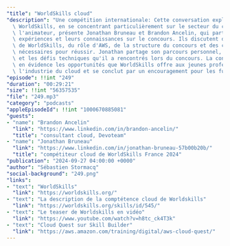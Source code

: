 ```yaml
---
"title": "WorldSkills cloud"
"description": "Une compétition internationale: Cette conversation explore le concours\
  \ WorldSkills, en se concentrant particulièrement sur le secteur du cloud. Seb,\
  \ l'animateur, présente Jonathan Bruneau et Brandon Ancelin, qui partagent leurs\
  \ expériences et leurs connaissances sur le concours. Ils discutent de l'histoire\
  \ de WorldSkills, du rôle d'AWS, de la structure du concours et des compétences\
  \ nécessaires pour réussir. Jonathan partage son parcours personnel, sa préparation\
  \ et les défis techniques qu'il a rencontrés lors du concours. La conversation met\
  \ en évidence les opportunités que WorldSkills offre aux jeunes professionnels de\
  \ l'industrie du cloud et se conclut par un encouragement pour les futurs participants."
"episode": !!int "249"
"duration": "00:29:21"
"size": !!int "56357535"
"file": "249.mp3"
"category": "podcasts"
"appleEpisodeId": !!int "1000670885081"
"guests":
- "name": "Brandon Ancelin"
  "link": "https://www.linkedin.com/in/brandon-ancelin/"
  "title": "consultant cloud, Devoteam"
- "name": "Jonathan Bruneau"
  "link": "https://www.linkedin.com/in/jonathan-bruneau-57b00b20b/"
  "title": "compétiteur cloud de WorldSkills France 2024"
"publication": "2024-09-27 04:00:00 +0000"
"author": "Sébastien Stormacq"
"social-background": "249.png"
"links":
- "text": "WorldSkills"
  "link": "https://worldskills.org/"
- "text": "La description de la comptétence cloud de Worldskills"
  "link": "https://worldskills.org/skills/id/545/"
- "text": "Le teaser de Worldskills en vidéo"
  "link": "https://www.youtube.com/watch?v=h8tc_ck4T3k"
- "text": "Cloud Quest sur Skill Builder"
  "link": "https://aws.amazon.com/training/digital/aws-cloud-quest/"
---
```


